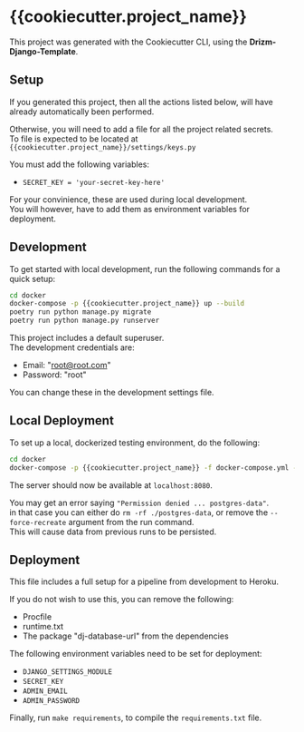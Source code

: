 # {{cookiecutter.project_name}}

This project was generated with
the Cookiecutter CLI,
using the **Drizm-Django-Template**.

## Setup

If you generated this project,
then all the actions listed below,
will have already automatically
been performed.

Otherwise,
you will need to add a file for
all the project related secrets.  
To file is expected to be located at
``{{cookiecutter.project_name}}/settings/keys.py``

You must add the following variables:  
- ``SECRET_KEY = 'your-secret-key-here'``

For your convinience, these are
used during local development.  
You will however, have to add them
as environment variables for deployment.

## Development

To get started with local development,
run the following commands for a
quick setup:  
````bash
cd docker
docker-compose -p {{cookiecutter.project_name}} up --build
poetry run python manage.py migrate
poetry run python manage.py runserver
````

This project includes a default
superuser.  
The development credentials are:  
- Email: "root@root.com"
- Password: "root"

You can change these in the
development settings file.

## Local Deployment

To set up a local, dockerized
testing environment, do the following:  
````bash
cd docker
docker-compose -p {{cookiecutter.project_name}} -f docker-compose.yml -f docker-compose.srv.yml up --build --force-recreate
````

The server should now be
available at ``localhost:8080``.

You may get an error saying
``"Permission denied ... postgres-data"``.  
in that case you can either do
``rm -rf ./postgres-data``,
or remove the ``--force-recreate``
argument from the run command.  
This will cause data from previous runs
to be persisted.

## Deployment

This file includes a full
setup for a pipeline
from development to Heroku.

If you do not wish to use this,
you can remove the following:  
- Procfile
- runtime.txt
- The package "dj-database-url" from the dependencies

The following environment
variables need to be set
for deployment:
- ``DJANGO_SETTINGS_MODULE``
- ``SECRET_KEY``
- ``ADMIN_EMAIL``
- ``ADMIN_PASSWORD``

Finally, run ``make requirements``,
to compile the ``requirements.txt`` file.
